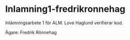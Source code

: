 # Inlamning1-fredrikronnehag

Inlämningsarbete 1 för ALM.
Love Haglund verifierar kod.

Ägare: Fredrik Rönnehag
